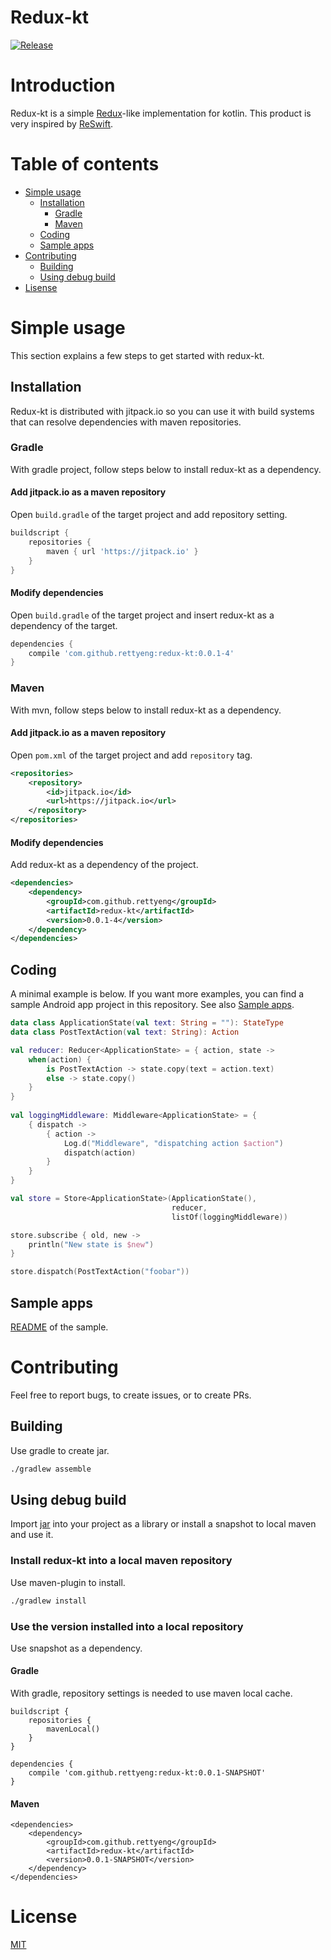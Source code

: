 # Redux-kt
[![Release](https://jitpack.io/v/rettyeng/redux-kt.svg?style=flat-square)](https://jitpack.io/#rettyeng/redux-kt)

# Introduction

Redux-kt is a simple [Redux](http://redux.js.org/)-like implementation for kotlin. This product is very inspired by [ReSwift](https://github.com/ReSwift/ReSwift).

# Table of contents

* [Simple usage](#simple-usage)
  - [Installation](#installation)
    * [Gradle](#gradle)
    * [Maven](#maven)
  - [Coding](#coding)
  - [Sample apps](#sample-apps)
* [Contributing](#contributing)
  - [Building](#building)
  - [Using debug build](#using-debug-build)
* [Lisense](#license)

# Simple usage

This section explains a few steps to get started with redux-kt.

## Installation

Redux-kt is distributed with jitpack.io so you can use it with build systems that can resolve dependencies with maven repositories.

### Gradle

With gradle project, follow steps below to install redux-kt as a dependency.

#### Add jitpack.io as a maven repository

Open `build.gradle` of the target project and add repository setting.

```groovy
buildscript {
    repositories {
        maven { url 'https://jitpack.io' }
    }
}
```

#### Modify dependencies

Open `build.gradle` of the target project and insert redux-kt as a dependency of the target.

```groovy
dependencies {
    compile 'com.github.rettyeng:redux-kt:0.0.1-4'
}
```

### Maven

With mvn, follow steps below to install redux-kt as a dependency.

#### Add jitpack.io as a maven repository

Open `pom.xml` of the target project and add `repository` tag.

```xml
<repositories>
    <repository>
        <id>jitpack.io</id>
        <url>https://jitpack.io</url>
    </repository>
</repositories>
```

#### Modify dependencies

Add redux-kt as a dependency of the project.

```xml
<dependencies>
    <dependency>
        <groupId>com.github.rettyeng</groupId>
        <artifactId>redux-kt</artifactId>
        <version>0.0.1-4</version>
    </dependency>
</dependencies>
```

## Coding

A minimal example is below. If you want more examples, you can find a sample Android app project in this repository. See also [Sample apps](#sample-apps).

```kotlin
data class ApplicationState(val text: String = ""): StateType
data class PostTextAction(val text: String): Action

val reducer: Reducer<ApplicationState> = { action, state ->
    when(action) {
        is PostTextAction -> state.copy(text = action.text)
        else -> state.copy()
    }
}
    
val loggingMiddleware: Middleware<ApplicationState> = {
    { dispatch ->
        { action ->
            Log.d("Middleware", "dispatching action $action")
            dispatch(action)
        }
    }
}

val store = Store<ApplicationState>(ApplicationState(),
                                    reducer,
                                    listOf(loggingMiddleware))

store.subscribe { old, new ->
    println("New state is $new")
}

store.dispatch(PostTextAction("foobar"))
```

## Sample apps

[README](sample/README.md) of the sample.

# Contributing

Feel free to report bugs, to create issues, or to create PRs.

## Building

Use gradle to create jar.

```sh
./gradlew assemble
```

## Using debug build

Import [jar](#building) into your project as a library or install a snapshot to local maven and use it.

### Install redux-kt into a local maven repository

Use maven-plugin to install.

```sh
./gradlew install
```

### Use the version installed into a local repository

Use snapshot as a dependency.

#### Gradle

With gradle, repository settings is needed to use maven local cache.

```
buildscript {
    repositories {
        mavenLocal()
    }
}

dependencies {
    compile 'com.github.rettyeng:redux-kt:0.0.1-SNAPSHOT'
}
```

#### Maven

```
<dependencies>
    <dependency>
        <groupId>com.github.rettyeng</groupId>
        <artifactId>redux-kt</artifactId>
        <version>0.0.1-SNAPSHOT</version>
    </dependency>
</dependencies>
```

# License

[MIT](LICENSE)


